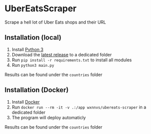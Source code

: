 # UberEatsScraper
Scrape a hell lot of  Uber Eats shops and their URL

## Installation (local)

1. Install [Python 3](https://www.python.org/downloads/)
2. Download the [latest release](github.com/wxnnvs/UberEatsScraper/releases/latest) to a dedicated folder
3. Run `pip install -r requirements.txt` to install all modules
4. Run `python3 main.py`

Results can be found under the `countries` folder

## Installation (Docker)

1. Install [Docker](https://www.docker.com/get-started/)
2. Run `docker run --rm -it -v .:/app wxnnvs/ubereats-scraper` in a dedicated folder
3. The program will deploy automaticly

Results can be found under the `countries` folder